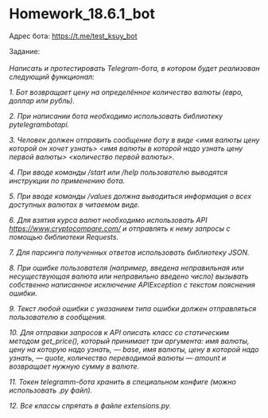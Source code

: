# Homework_18.6.1_bot<br>
Адрес бота: https://t.me/test_ksuy_bot
<br>

Задание:<br>
<br>
*Написать и протестировать Telegram-бота, в котором будет реализован следующий функционал:* <br>

*1. Бот возвращает цену на определённое количество валюты (евро, доллар или рубль).*<br>

*2. При написании бота необходимо использовать библиотеку pytelegrambotapi.*<br>

*3. Человек должен отправить сообщение боту в виде <имя валюты цену которой он хочет узнать> <имя валюты в которой надо узнать цену первой валюты> <количество первой валюты>.*<br>

*4. При вводе команды /start или /help пользователю выводятся инструкции по применению бота.*<br>

*5. При вводе команды /values должна выводиться информация о всех доступных валютах в читаемом виде.*<br>

*6. Для взятия курса валют необходимо использовать API https://www.cryptocompare.com/ и отправлять к нему запросы с помощью библиотеки Requests.*<br>

*7. Для парсинга полученных ответов использовать библиотеку JSON.*<br>

*8. При ошибке пользователя (например, введена неправильная или несуществующая валюта или неправильно введено число) вызывать собственно написанное исключение APIException с текстом пояснения ошибки.*<br>

*9. Текст любой ошибки с указанием типа ошибки должен отправляться пользователю в сообщения.*<br>

*10. Для отправки запросов к API описать класс со статическим методом get_price(), который принимает три аргумента: имя валюты, цену на которую надо узнать, — base, имя валюты, цену в которой надо узнать, — quote, количество переводимой валюты — amount и возвращает нужную сумму в валюте.*<br>

*11. Токен telegramm-бота хранить в специальном конфиге (можно использовать .py файл).*<br>

*12. Все классы спрятать в файле extensions.py.*

